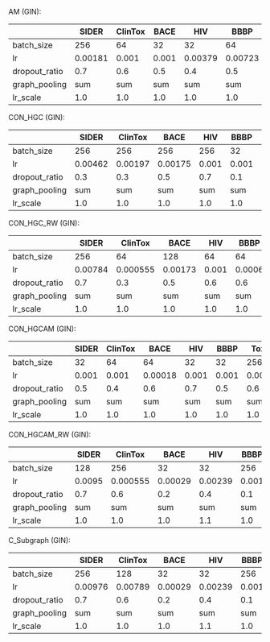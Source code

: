 

AM (GIN): 

|               | SIDER   | ClinTox | BACE  | HIV     | BBBP    | Tox21 | ToxCast |
| ------------- | ------- | ------- | ----- | ------- | ------- | ----- | ------- |
| batch_size    | 256     | 64      | 32    | 32      | 64      | 64    | 32      |
| lr            | 0.00181 | 0.001   | 0.001 | 0.00379 | 0.00723 | 0.001 | 0.00027 |
| dropout_ratio | 0.7     | 0.6     | 0.5   | 0.4     | 0.5     | 0.6   | 0.4     |
| graph_pooling | sum     | sum     | sum   | sum     | sum     | sum   | sum     |
| lr_scale      | 1.0     | 1.0     | 1.0   | 1.0     | 1.0     | 1.0   | 1.0     |



CON_HGC (GIN): 

|               | SIDER   | ClinTox | BACE    | HIV   | BBBP  | Tox21   | ToxCast |
| ------------- | ------- | ------- | ------- | ----- | ----- | ------- | ------- |
| batch_size    | 256     | 256     | 256     | 256   | 32    | 64      | 32      |
| lr            | 0.00462 | 0.00197 | 0.00175 | 0.001 | 0.001 | 0.00053 | 0.001   |
| dropout_ratio | 0.3     | 0.3     | 0.5     | 0.7   | 0.1   | 0.4     | 0.7     |
| graph_pooling | sum     | sum     | sum     | sum   | sum   | sum     | sum     |
| lr_scale      | 1.0     | 1.0     | 1.0     | 1.0   | 1.0   | 1.0     | 1.0     |



CON_HGC_RW (GIN): 

|               | SIDER   | ClinTox  | BACE    | HIV   | BBBP   | Tox21   | ToxCast |
| ------------- | ------- | -------- | ------- | ----- | ------ | ------- | ------- |
| batch_size    | 256     | 64       | 128     | 64    | 64     | 256     | 64      |
| lr            | 0.00784 | 0.000555 | 0.00173 | 0.001 | 0.0006 | 0.00421 | 0.00858 |
| dropout_ratio | 0.7     | 0.3      | 0.5     | 0.6   | 0.6    | 0.7     | 0.5     |
| graph_pooling | sum     | sum      | sum     | sum   | sum    | sum     | sum     |
| lr_scale      | 1.0     | 1.0      | 1.0     | 1.0   | 1.0    | 1.0     | 1.0     |



CON_HGCAM (GIN): 

|               | SIDER | ClinTox | BACE    | HIV   | BBBP  | Tox21   | ToxCast |
| ------------- | ----- | ------- | ------- | ----- | ----- | ------- | ------- |
| batch_size    | 32    | 64      | 64      | 32    | 32    | 256     | 32      |
| lr            | 0.001 | 0.001   | 0.00018 | 0.001 | 0.001 | 0.00078 | 0.00519 |
| dropout_ratio | 0.5   | 0.4     | 0.6     | 0.7   | 0.5   | 0.6     | 0.6     |
| graph_pooling | sum   | sum     | sum     | sum   | sum   | sum     | sum     |
| lr_scale      | 1.0   | 1.0     | 1.0     | 1.0   | 1.0   | 1.0     | 1.0     |



CON_HGCAM_RW (GIN): 

|               | SIDER  | ClinTox  | BACE    | HIV     | BBBP  | Tox21 | ToxCast |
| ------------- | ------ | -------- | ------- | ------- | ----- | ----- | ------- |
| batch_size    | 128    | 256      | 32      | 32      | 256   | 64    | 256     |
| lr            | 0.0095 | 0.000555 | 0.00029 | 0.00239 | 0.001 | 0.001 | 0.001   |
| dropout_ratio | 0.7    | 0.6      | 0.2     | 0.4     | 0.1   | 0.6   | 0.5     |
| graph_pooling | sum    | sum      | sum     | sum     | sum   | sum   | sum     |
| lr_scale      | 1.0    | 1.0      | 1.0     | 1.1     | 1.0   | 1.0   | 1.0     |



C_Subgraph (GIN): 

|               | SIDER   | ClinTox | BACE    | HIV     | BBBP  | Tox21   | ToxCast |
| ------------- | ------- | ------- | ------- | ------- | ----- | ------- | ------- |
| batch_size    | 256     | 128     | 32      | 32      | 256   | 64      | 64      |
| lr            | 0.00976 | 0.00789 | 0.00029 | 0.00239 | 0.001 | 0.00935 | 0.00734 |
| dropout_ratio | 0.7     | 0.6     | 0.2     | 0.4     | 0.1   | 0.5     | 0.1     |
| graph_pooling | sum     | sum     | sum     | sum     | sum   | sum     | sum     |
| lr_scale      | 1.0     | 1.0     | 1.0     | 1.1     | 1.0   | 1.0     | 1.0     |
